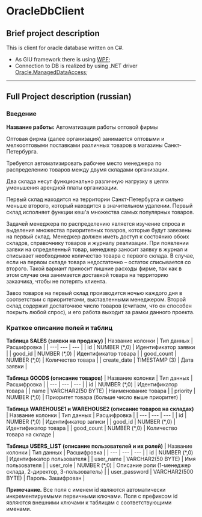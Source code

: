 # OracleDbClient
## Brief project description
This is client for oracle database written on C#. 
 - As GIU framework there is using [WPF](https://en.wikipedia.org/wiki/Windows_Presentation_Foundation); 
 - Connection to DB is realized by using .NET driver [Oracle.ManagedDataAccess](https://www.nuget.org/packages/Oracle.ManagedDataAccess/19.6.0);

---
## Full Project description (russian)
### Введение
**Название работы:** Автоматизация работы оптовой фирмы

Оптовая фирма (далее организация) занимается оптовыми и мелкооптовыми поставками различных товаров в магазины Санкт-Петербурга. 

Требуется автоматизировать рабочее место менеджера по распределению товаров между двумя складами организации. 

Два склада несут функционально различную нагрузку в целях уменьшения арендной платы организации. 

Первый склад находится на территории Санкт-Петербурга и сильно меньше второго, который находится в значительном удалении. Первый склад исполняет функции кеш'а множества самых популярных товаров. 

Задачей менеджера по распределению является изучение спроса и выделения множества приоритетных товаров, которые будут завезены на первый склад. Менеджер должен иметь доступ к состоянию обоих складов, справочнику товаров и журналу реализации. При появлении заявки на определенный товар, менеджер заносит заявку в журнал и списывает необходимое количество товара с первого склада. В случае, если на первом складе товара недостаточно – остаток списывается со второго. Такой вариант приносит лишние расходы фирме, так как в этом случае она занимается доставкой товара на территорию заказчика, чтобы не потерять клиента. 

Завоз товаров на первый склад производится ночью каждого дня в соответствии с приоритетами, выставленными менеджером. Второй склад содержит достаточное число товаров (считаем, что он способен покрыть любой спрос), и его работа выходит за рамки данного проекта.

### Краткое описание полей и таблиц
**Таблица SALES (заявки на продажу)**
| Название колонки | Тип данных |	Расшифровка |
| ---| --- | --- |
| id | NUMBER (\*,0) |	Идентификатор заявки |
| good_id | NUMBER (\*,0) |	Идентификатор товара |
| good_count | NUMBER (\*,0) |	Количество товара |
| create_date | TIMESTAMP (3) |	Дата заявки |

**Таблица GOODS (описание товаров)**
| Название колонки | Тип данных |	Расшифровка |
| --- | --- | --- |
| id	| NUMBER (\*,0) | Идентификатор товара |
| name | VARCHAR2(50 BYTE) |	Наименование товара |
| priority | NUMBER (\*,0) |	Приоритет товара (больше число выше приоритет) |

**Таблица WAREHOUSE1 и WAREHOUSE2 (описание товаров на складах)**
| Название колонки | Тип данных |	Расшифровка |
| --- | --- | --- |
| id	| NUMBER (\*,0) | Идентификатор записи |
| good_id | NUMBER (\*,0) |	Идентификатор товара |
| good_count | NUMBER (\*,0) |	Количество товара на складе |

**Таблица USERS_LIST (описание пользователей и их ролей)**
| Название колонки | Тип данных |	Расшифровка |
| --- | --- | --- |
| id | NUMBER (\*,0) |	Идентификатор пользователя |
| user_name | VARCHAR2(50 BYTE) |	Имя пользователя |
| user_role | NUMBER (\*,0) |	Описание роли (1-менеджер склада, 2-директор, 3-пользователь) |
| user_password | VARCHAR2(500 BYTE) |	Пароль. Зашифрован |

**Примечание.**
Все поля с именем id являются автоматически инкрементируемыми первичными ключами. Поля с префиксом id являются внешними ключами к таблицам с соответствующими именами.

